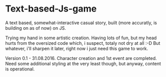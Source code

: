 # Text-based-Js-game
A text based, somewhat-interactive casual story, built (more accuratly, is building on as of now) on JS.

Trying my hand in some artistic creation. Having lots of fun, but my head hurts from the oversized code which, i suspect,
totaly not dry at all :-D But whatever, i'll sharpen it later, right now i just need this game to work.

Version 0.1 - 31.08.2016.
Character creation and 1st event are completed. Need some additional styling at the very least though, but anyway, content is operational.

